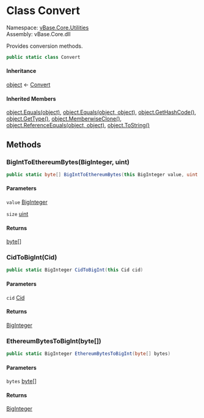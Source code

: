 # <a id="vBase_Core_Utilities_Convert"></a> Class Convert

Namespace: [vBase.Core.Utilities](vBase.Core.Utilities.md)  
Assembly: vBase.Core.dll  

Provides conversion methods.

```csharp
public static class Convert
```

#### Inheritance

[object](https://learn.microsoft.com/dotnet/api/system.object) ← 
[Convert](vBase.Core.Utilities.Convert.md)

#### Inherited Members

[object.Equals\(object\)](https://learn.microsoft.com/dotnet/api/system.object.equals\#system\-object\-equals\(system\-object\)), 
[object.Equals\(object, object\)](https://learn.microsoft.com/dotnet/api/system.object.equals\#system\-object\-equals\(system\-object\-system\-object\)), 
[object.GetHashCode\(\)](https://learn.microsoft.com/dotnet/api/system.object.gethashcode), 
[object.GetType\(\)](https://learn.microsoft.com/dotnet/api/system.object.gettype), 
[object.MemberwiseClone\(\)](https://learn.microsoft.com/dotnet/api/system.object.memberwiseclone), 
[object.ReferenceEquals\(object, object\)](https://learn.microsoft.com/dotnet/api/system.object.referenceequals), 
[object.ToString\(\)](https://learn.microsoft.com/dotnet/api/system.object.tostring)

## Methods

### <a id="vBase_Core_Utilities_Convert_BigIntToEthereumBytes_System_Numerics_BigInteger_System_UInt32_"></a> BigIntToEthereumBytes\(BigInteger, uint\)

```csharp
public static byte[] BigIntToEthereumBytes(this BigInteger value, uint size)
```

#### Parameters

`value` [BigInteger](https://learn.microsoft.com/dotnet/api/system.numerics.biginteger)

`size` [uint](https://learn.microsoft.com/dotnet/api/system.uint32)

#### Returns

 [byte](https://learn.microsoft.com/dotnet/api/system.byte)\[\]

### <a id="vBase_Core_Utilities_Convert_CidToBigInt_vBase_Core_Cid_"></a> CidToBigInt\(Cid\)

```csharp
public static BigInteger CidToBigInt(this Cid cid)
```

#### Parameters

`cid` [Cid](vBase.Core.Cid.md)

#### Returns

 [BigInteger](https://learn.microsoft.com/dotnet/api/system.numerics.biginteger)

### <a id="vBase_Core_Utilities_Convert_EthereumBytesToBigInt_System_Byte___"></a> EthereumBytesToBigInt\(byte\[\]\)

```csharp
public static BigInteger EthereumBytesToBigInt(byte[] bytes)
```

#### Parameters

`bytes` [byte](https://learn.microsoft.com/dotnet/api/system.byte)\[\]

#### Returns

 [BigInteger](https://learn.microsoft.com/dotnet/api/system.numerics.biginteger)

